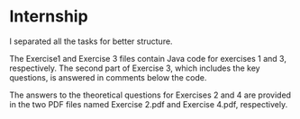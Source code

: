 # Internship

I separated all the tasks for better structure.

The Exercise1 and Exercise 3 files contain Java code for exercises 1 and 3, respectively. The second part of Exercise 3, which includes the key questions, is answered in comments below the code.

The answers to the theoretical questions for Exercises 2 and 4 are provided in the two PDF files named Exercise 2.pdf and Exercise 4.pdf, respectively.
